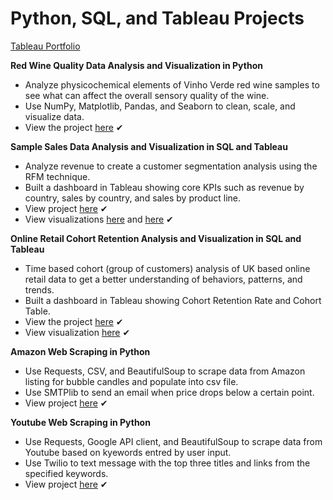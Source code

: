 # Python, SQL, and Tableau Projects

[Tableau Portfolio](https://public.tableau.com/app/profile/trinity3258)

**Red Wine Quality Data Analysis and Visualization in Python**
* Analyze physicochemical elements of Vinho Verde red wine samples to see what can affect the overall sensory quality of the wine.
* Use NumPy, Matplotlib, Pandas, and Seaborn to clean, scale, and visualize data. 
* View the project [here](https://github.com/tnewsome2019/Red-Wine-Quality-Data) ✔

**Sample Sales Data Analysis and Visualization in SQL and Tableau**
* Analyze revenue to create a customer segmentation analysis using the RFM technique. 
* Built a dashboard in Tableau showing core KPIs such as revenue by country, sales by country, and sales by product line. 
* View project [here](https://github.com/tnewsome2019/Data-Portfolio/blob/main/SQL/Sales_Data.sql) ✔
* View visualizations [here](https://public.tableau.com/app/profile/trinity3258/viz/Sales_Dashboard_1_16735567885970/SalesDashboard) and [here](https://public.tableau.com/app/profile/trinity3258/viz/Sales_Dashboard_2_16735568351520/SalesDashboard2?publish=yes) ✔

**Online Retail Cohort Retention Analysis and Visualization in SQL and Tableau**
* Time based cohort (group of customers) analysis of UK based online retail data to get a better understanding of behaviors, patterns, and trends. 
* Built a dashboard in Tableau showing Cohort Retention Rate and Cohort Table. 
* View the project [here](https://github.com/tnewsome2019/Data-Portfolio/blob/main/SQL/Cohort_Retention.sql) ✔
* View visualization [here](https://public.tableau.com/app/profile/trinity3258/viz/CohortRetentionDash_16736624803070/Dashboard1?publish=yes) ✔

**Amazon Web Scraping in Python**
* Use Requests, CSV, and BeautifulSoup to scrape data from Amazon listing for bubble candles and populate into csv file.
* Use SMTPlib to send an email when price drops below a certain point. 
* View project [here](https://github.com/tnewsome2019/Data-Portfolio/blob/main/Python/Amazon_Candle_Web_Scraping.ipynb) ✔

**Youtube Web Scraping in Python**
* Use Requests, Google API client, and BeautifulSoup to scrape data from Youtube based on kyewords entred by user input.
* Use Twilio to text message with the top three titles and links from the specified keywords. 
* View project [here](https://github.com/tnewsome2019/Data-Portfolio/blob/main/Python/YoutubeWebScraping.ipynb) ✔
